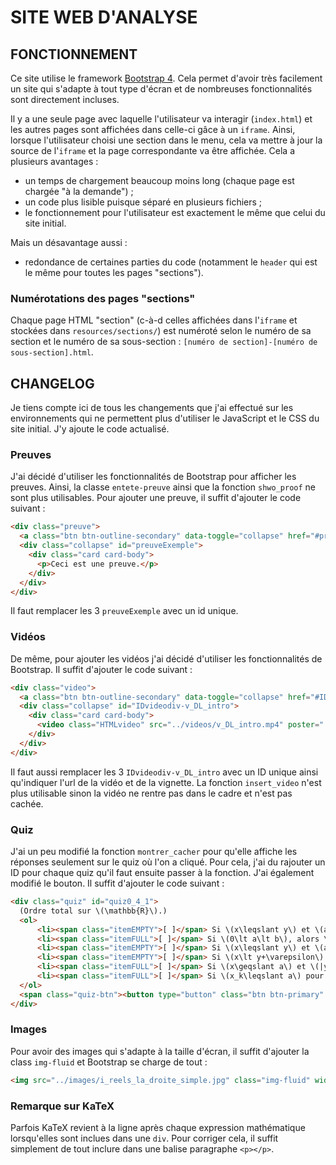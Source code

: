 # SITE WEB D'ANALYSE


## FONCTIONNEMENT
Ce site utilise le framework [Bootstrap 4](https://getbootstrap.com/). Cela permet d'avoir très facilement un site qui s'adapte à tout type d'écran et de nombreuses fonctionnalités sont directement incluses.

Il y a une seule page avec laquelle l'utilisateur va interagir (`index.html`) et les autres pages sont affichées dans celle-ci gâce à un `iframe`. Ainsi, lorsque l'utilisateur choisi une section dans le menu, cela va mettre à jour la source de l'`iframe` et la page correspondante va être affichée.
Cela a plusieurs avantages :
* un temps de chargement beaucoup moins long (chaque page est chargée "à la demande") ;
* un code plus lisible puisque séparé en plusieurs fichiers ;
* le fonctionnement pour l'utilisateur est exactement le même que celui du site initial.

Mais un désavantage aussi :
* redondance de certaines parties du code (notamment le `header` qui est le même pour toutes les pages "sections").

### Numérotations des pages "sections"

Chaque page HTML "section" (c-à-d celles affichées dans l'`iframe` et stockées dans `resources/sections/`) est numéroté selon le numéro de sa section et le numéro de sa sous-section : `[numéro de section]-[numéro de sous-section].html`.


## CHANGELOG

Je tiens compte ici de tous les changements que j'ai effectué sur les environnements qui ne permettent plus d'utiliser le JavaScript et le CSS du site initial.
J'y ajoute le code actualisé.

### Preuves

J'ai décidé d'utiliser les fonctionnalités de Bootstrap pour afficher les preuves. Ainsi, la classe `entete-preuve` ainsi que la fonction `shwo_proof` ne sont plus utilisables.
Pour ajouter une preuve, il suffit d'ajouter le code suivant :

```HTML
<div class="preuve">
  <a class="btn btn-outline-secondary" data-toggle="collapse" href="#preuveExemple" role="button" aria-expanded="false" aria-controls="preuveExemple">Preuve:</a>
  <div class="collapse" id="preuveExemple">
    <div class="card card-body">
      <p>Ceci est une preuve.</p>
    </div>
  </div>
</div>
```

Il faut remplacer les 3 `preuveExemple` avec un id unique.

### Vidéos

De même, pour ajouter les vidéos j'ai décidé d'utiliser les fonctionnalités de Bootstrap. Il suffit d'ajouter le code suivant :

```HTML
<div class="video">
  <a class="btn btn-outline-secondary" data-toggle="collapse" href="#IDvideodiv-v_DL_intro" role="button" aria-expanded="false" aria-controls="IDvideodiv-v_DL_intro">Ceci est une vidéo</a>
  <div class="collapse" id="IDvideodiv-v_DL_intro">
    <div class="card card-body">
      <video class="HTMLvideo" src="../videos/v_DL_intro.mp4" poster="../videos/v_DL_muet_thumbnail.png" controls=true></video>
    </div>
  </div>
</div>
```

Il faut aussi remplacer les 3 `IDvideodiv-v_DL_intro` avec un ID unique ainsi qu'indiquer l'url de la vidéo et de la vignette. La fonction `insert_video` n'est plus utilisable sinon la vidéo ne rentre pas dans le cadre et n'est pas cachée.

### Quiz

J'ai un peu modifié la fonction `montrer_cacher` pour qu'elle affiche les réponses seulement sur le quiz où l'on a cliqué. Pour cela, j'ai du rajouter un ID pour chaque quiz qu'il faut ensuite passer à la fonction. J'ai également modifié le bouton. Il suffit d'ajouter le code suivant :

```HTML
<div class="quiz" id="quiz0_4_1">
  (Ordre total sur \(\mathbb{R}\).)
  <ol>
      <li><span class="itemEMPTY">[ ]</span> Si \(x\leqslant y\) et \(a\leqslant b\), alors \(\frac{x}{a}\leqslant \frac{y}{b}\).
      <li><span class="itemFULL">[ ]</span> Si \(0\lt a\lt b\), alors \(\frac{1}{b}\lt \frac{1}{a}\).
      <li><span class="itemEMPTY">[ ]</span> Si \(x\leqslant y\) et \(a\leqslant b\), alors \(ax\leqslant by\).
      <li><span class="itemEMPTY">[ ]</span> Si \(x\lt y+\varepsilon\) pour tout \(\varepsilon\gt 0\), alors \(x\lt y\).
      <li><span class="itemFULL">[ ]</span> Si \(x\geqslant a\) et \(|y|\leqslant a/2\), alors \(x+y\geqslant a/2\).
      <li><span class="itemFULL">[ ]</span> Si \(x_k\leqslant a\) pour tout \(k=1,2,\dots,n\), alors \(\max\{x_1,,\dots,x_n\}\leqslant a\).
  </ol>
  <span class="quiz-btn"><button type="button" class="btn btn-primary" onclick="montrer_cacher('quiz0_4_1')">Solutions</button></span>
</div>
```

### Images

Pour avoir des images qui s'adapte à la taille d'écran, il suffit d'ajouter la class `img-fluid` et Bootstrap se charge de tout :

```HTML
<img src="../images/i_reels_la_droite_simple.jpg" class="img-fluid" width="350">
```

### Remarque sur KaTeX

Parfois KaTeX revient à la ligne après chaque expression mathématique lorsqu'elles sont inclues dans une `div`. Pour corriger cela, il suffit simplement de tout inclure dans une balise paragraphe `<p></p>`.
